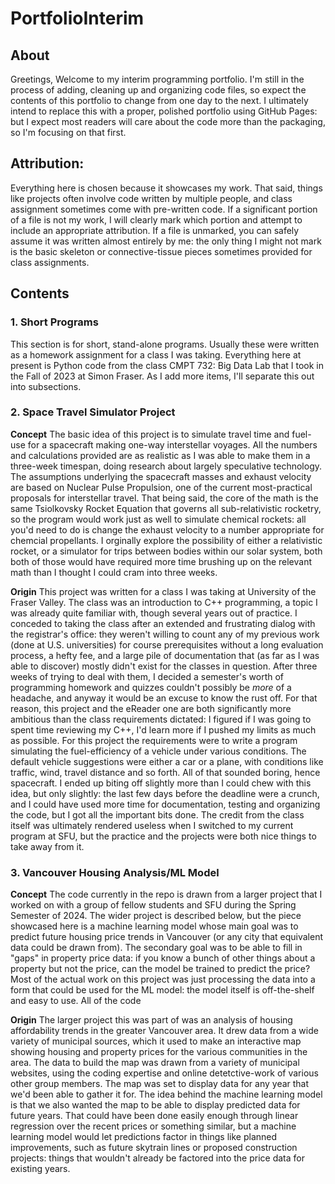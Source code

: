 # PortfolioInterim
## About
Greetings,
Welcome to my interim programming portfolio. I'm still in the process of adding, cleaning up and organizing code files, so expect the contents of this portfolio to change from one day to the next. I ultimately intend to replace this with a proper, polished portfolio using GitHub Pages: but I expect most readers will care about the code more than the packaging, so I'm focusing on that first.

## Attribution: 
Everything here is chosen because it showcases my work. That said, things like projects often involve code written by multiple people, and class assignment sometimes come with pre-written code. If a significant portion of a file is not my work, I will clearly mark which portion and attempt to include an appropriate attribution. If a file is unmarked, you can safely assume it was written almost entirely by me: the only thing I might not mark is the basic skeleton or connective-tissue pieces sometimes provided for class assignments.

## Contents
### 1. Short Programs
This section is for short, stand-alone programs. Usually these were written as a homework assignment for a class I was taking. Everything here at present is Python code from the class CMPT 732: Big Data Lab that I took in the Fall of 2023 at Simon Fraser. As I add more items, I'll separate this out into subsections.

### 2. Space Travel Simulator Project
**Concept** The basic idea of this project is to simulate travel time and fuel-use for a spacecraft making one-way interstellar voyages. All the numbers and calculations provided are as realistic as I was able to make them in a three-week timespan, doing research about largely speculative technology. The assumptions underlying the spacecraft masses and exhaust velocity are based on Nuclear Pulse Propulsion, one of the current most-practical proposals for interstellar travel. That being said, the core of the math is the same Tsiolkovsky Rocket Equation that governs all sub-relativistic rocketry, so the program would work just as well to simulate chemical rockets: all you'd need to do is change the exhaust velocity to a number appropriate for chemcial propellants. I orginally explore the possibility of either a relativistic rocket, or a simulator for trips between bodies within our solar system, both both of those would have required more time brushing up on the relevant math than I thought I could cram into three weeks.

**Origin** This project was written for a class I was taking at University of the Fraser Valley. The class was an introduction to C++ programming, a topic I was already quite familiar with, though several years out of practice. I conceded to taking the class after an extended and frustrating dialog with the registrar's office: they weren't willing to count any of my previous work (done at U.S. universities) for course prerequisites without a long evaluation process, a hefty fee, and a large pile of documentation that (as far as I was able to discover) mostly didn't exist for the classes in question. After three weeks of trying to deal with them, I decided a semester's worth of programming homework and quizzes couldn't possibly be *more* of a headache, and anyway it would be an excuse to know the rust off. For that reason, this project and the eReader one are both significantly more ambitious than the class requirements dictated: I figured if I was going to spent time reviewing my C++, I'd learn more if I pushed my limits as much as possible. For this project the requirements were to write a program simulating the fuel-efficiency of a vehicle under various conditions. The default vehicle suggestions were either a car or a plane, with conditions like traffic, wind, travel distance and so forth. All of that sounded boring, hence spacecraft. I ended up biting off slightly more than I could chew with this idea, but only slightly: the last few days before the deadline were a crunch, and I could have used more time for documentation, testing and organizing the code, but I got all the important bits done. The credit from the class itself was ultimately rendered useless when I switched to my current program at SFU, but the practice and the projects were both nice things to take away from it.

### 3. Vancouver Housing Analysis/ML Model
**Concept** The code currently in the repo is drawn from a larger project that I worked on with a group of fellow students and SFU during the Spring Semester of 2024. The wider project is described below, but the piece showcased here is a machine learning model whose main goal was to predict future housing price trends in Vancouver (or any city that equivalent data could be drawn from). The secondary goal was to be able to fill in "gaps" in property price data: if you know a bunch of other things about a property but not the price, can the model be trained to predict the price? Most of the actual work on this project was just processing the data into a form that could be used for the ML model: the model itself is off-the-shelf and easy to use. All of the code

**Origin** The larger project this was part of was an analysis of housing affordability trends in the greater Vancouver area. It drew data from a wide variety of municipal sources, which it used to make an interactive map showing housing and property prices for the various communities in the area. The data to build the map was drawn from a variety of municipal websites, using the coding expertise and online detetctive-work of various other group members. The map was set to display data for any year that we'd been able to gather it for. The idea behind the machine learning model is that we also wanted the map to be able to display predicted data for future years. That could have been done easily enough through linear regression over the recent prices or something similar, but a machine learning model would let predictions factor in things like planned improvements, such as future skytrain lines or proposed construction projects: things that wouldn't already be factored into the price data for existing years.



